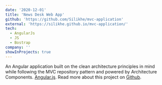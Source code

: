 ```yaml
---
date: '2020-12-01'
title: 'News Desk Web App'
github: 'https://github.com/Silikhe/mvc-application'
external: 'https://silikhe.github.io/mvc-application/'
tech:
  - AngularJs
  - JS
  - Bostrap
company: ''
showInProjects: true
---
```


An Angular application built on the clean architecture principles in mind while following the MVC repository pattern and powered by Architecture Components. [Angular.js](https://angular.io/). Read more about this project on [Github](https://github.com/Silikhe/mvc-application#readme).
